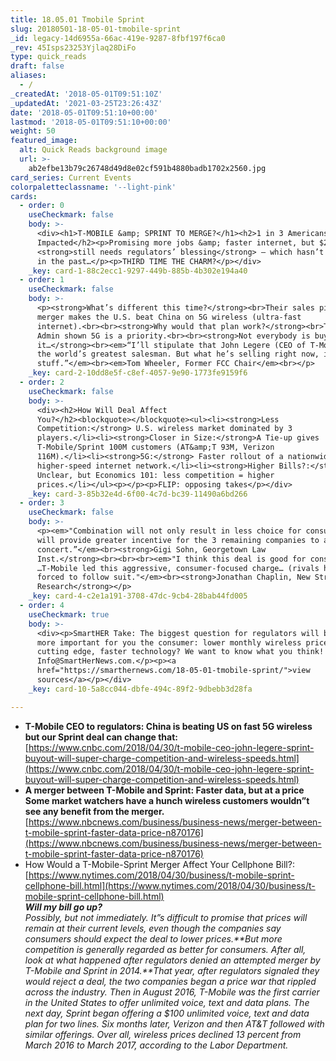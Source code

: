 ```yaml
---
title: 18.05.01 Tmobile Sprint
slug: 20180501-18-05-01-tmobile-sprint
_id: legacy-14d6955a-66ac-419e-9287-8fbf197f6ca0
_rev: 45Isps23253Yjlaq28DiFo
type: quick_reads
draft: false
aliases:
  - /
_createdAt: '2018-05-01T09:51:10Z'
_updatedAt: '2021-03-25T23:26:43Z'
date: '2018-05-01T09:51:10+00:00'
lastmod: '2018-05-01T09:51:10+00:00'
weight: 50
featured_image:
  alt: Quick Reads background image
  url: >-
    ab2efbe13b79c26748d49d8e02cf591b4880badb1702x2560.jpg
card_series: Current Events
colorpaletteclassname: '--light-pink'
cards:
  - order: 0
    useCheckmark: false
    body: >-
      <div><h1>T-MOBILE &amp; SPRINT TO MERGE?</h1><h2>1 in 3 Americans
      Impacted</h2><p>Promising more jobs &amp; faster internet, but $26B deal
      <strong>still needs regulators’ blessing</strong> – which hasn’t gone well
      in the past…</p><p>THIRD TIME THE CHARM?</p></div>
    _key: card-1-88c2ecc1-9297-449b-885b-4b302e194a40
  - order: 1
    useCheckmark: false
    body: >-
      <p><strong>What’s different this time?</strong><br>Their sales pitch:
      merger makes the U.S. beat China on 5G wireless (ultra-fast
      internet).<br><br><strong>Why would that plan work?</strong><br>Trump
      Admin shown 5G is a priority.<br><br><strong>Not everybody is buying
      it…</strong><br><em>“I’ll stipulate that John Legere (CEO of T-Mobile) is
      the world’s greatest salesman. But what he’s selling right now, it’s old
      stuff.”</em><br><em>Tom Wheeler, Former FCC Chair</em><br></p>
    _key: card-2-10dd8e5f-c8ef-4057-9e90-1773fe9159f6
  - order: 2
    useCheckmark: false
    body: >-
      <div><h2>How Will Deal Affect
      You?</h2><blockquote></blockquote><ul><li><strong>Less
      Competition:</strong> U.S. wireless market dominated by 3
      players.</li><li><strong>Closer in Size:</strong>A Tie-up gives
      T-Mobile/Sprint 100M customers (AT&amp;T 93M, Verizon
      116M).</li><li><strong>5G:</strong> Faster rollout of a nationwide
      higher-speed internet network.</li><li><strong>Higher Bills?:</strong>
      Unclear, but Economics 101: less competition = higher
      prices.</li></ul><p></p><p>FLIP: opposing takes</p></div>
    _key: card-3-85b32e4d-6f00-4c7d-bc39-11490a6bd266
  - order: 3
    useCheckmark: false
    body: >-
      <p><em>"Combination will not only result in less choice for consumers, it
      will provide greater incentive for the 3 remaining companies to act in
      concert.”</em><br><strong>Gigi Sohn, Georgetown Law
      Inst.</strong><br><br><br><em>"I think this deal is good for consumers.
      …T-Mobile led this aggressive, consumer-focused charge… (rivals have) been
      forced to follow suit."</em><br><strong>Jonathan Chaplin, New Street
      Research</strong></p>
    _key: card-4-c2e1a191-3708-47dc-9cb4-28bab44fd005
  - order: 4
    useCheckmark: true
    body: >-
      <div><p>SmartHER Take: The biggest question for regulators will be what's
      more important for you the consumer: lower monthly wireless prices or
      cutting edge, faster technology? We want to know what you think! Email us
      Info@SmartHerNews.com.</p><p><a
      href="https://smarthernews.com/18-05-01-tmobile-sprint/">view
      sources</a></p></div>
    _key: card-10-5a8cc044-dbfe-494c-89f2-9dbebb3d28fa

---
```

* **T-Mobile CEO to regulators: China is beating US on fast 5G wireless but our Sprint deal can change that:** [https://www.cnbc.com/2018/04/30/t-mobile-ceo-john-legere-sprint-buyout-will-super-charge-competition-and-wireless-speeds.html](https://www.cnbc.com/2018/04/30/t-mobile-ceo-john-legere-sprint-buyout-will-super-charge-competition-and-wireless-speeds.html)
* **A merger between T-Mobile and Sprint: Faster data, but at a price**  
**Some market watchers have a hunch wireless customers wouldn”t see any benefit from the merger.**  
[https://www.nbcnews.com/business/business-news/merger-between-t-mobile-sprint-faster-data-price-n870176](https://www.nbcnews.com/business/business-news/merger-between-t-mobile-sprint-faster-data-price-n870176)
* How Would a T-Mobile-Sprint Merger Affect Your Cellphone Bill?:  
[https://www.nytimes.com/2018/04/30/business/t-mobile-sprint-cellphone-bill.html](https://www.nytimes.com/2018/04/30/business/t-mobile-sprint-cellphone-bill.html)  
**_Will my bill go up?_**  
_Possibly, but not immediately. It”s difficult to promise that prices will remain at their current levels, even though the companies say consumers should expect the deal to lower prices.**But more competition is generally regarded as better for consumers. After all, look at what happened after regulators denied an attempted merger by T-Mobile and Sprint in 2014.**That year, after regulators signaled they would reject a deal, the two companies began a price war that rippled across the industry. Then in August 2016, T-Mobile was the first carrier in the United States to offer unlimited voice, text and data plans. The next day, Sprint began offering a $100 unlimited voice, text and data plan for two lines. Six months later, Verizon and then AT&T followed with similar offerings. Over all, wireless prices declined 13 percent from March 2016 to March 2017, according to the Labor Department._